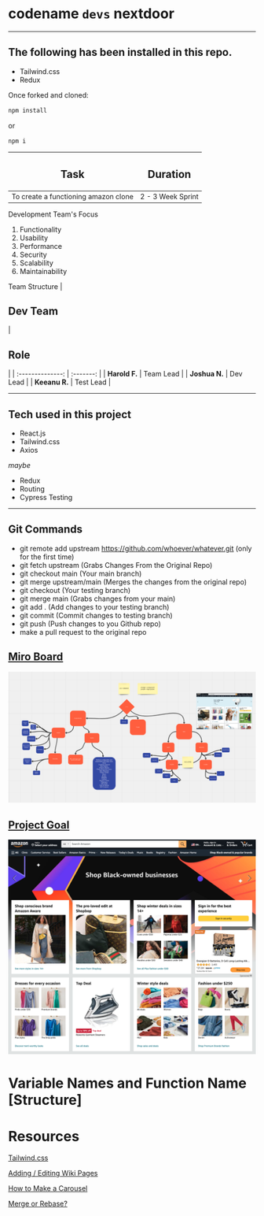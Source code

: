 # codename `devs` nextdoor

<hr/>

<h2> The following has been installed in this repo. </h2>

- Tailwind.css
- Redux

Once forked and cloned:

```js
npm install
```

or

```js
npm i
```

|            <h2>Task</h2>             | <h2>Duration</h2> |
| :----------------------------------: | ----------------- |
| To create a functioning amazon clone | 2 - 3 Week Sprint |

Development Team's Focus

1. Functionality
2. Usability
3. Performance
4. Security
5. Scalability
6. Maintainability

Team Structure
| <h2>Dev Team</h2> | <h2>Role</h2> |
| :--------------: | :-------: |
| <b>Harold F.</b> | Team Lead |
| <b>Joshua N.</b> | Dev Lead |
| <b>Keeanu R.</b> | Test Lead |

---

## Tech used in this project

- React.js
- Tailwind.css
- Axios

_maybe_

- Redux
- Routing
- Cypress Testing

---

## Git Commands

- git remote add upstream https://github.com/whoever/whatever.git (only for the first time)
- git fetch upstream (Grabs Changes From the Original Repo)
- git checkout main (Your main branch)
- git merge upstream/main (Merges the changes from the original repo)
- git checkout (Your testing branch)
- git merge main (Grabs changes from your main)
- git add . (Add changes to your testing branch)
- git commit (Commit changes to testing branch)
- git push (Push changes to you Github repo)
- make a pull request to the original repo

## [Miro Board](https://miro.com/app/board/uXjVPlpwwDI=/?share_link_id=170132353600)

![MiroBoardScreenShot](./assets/MiroBoard_Screenshot.png)

## [Project Goal](https://www.amazon.com/)

![Project Goal](./assets/Amazon_Clone_Goal.png)

# Variable Names and Function Name [Structure]

# Resources

[Tailwind.css](https://tailwindcss.com/)

[Adding / Editing Wiki Pages](https://docs.github.com/en/communities/documenting-your-project-with-wikis/adding-or-editing-wiki-pages)

[How to Make a Carousel](https://www.makeuseof.com/react-js-interactive-carousel-build/)

[Merge or Rebase?](https://www.atlassian.com/git/tutorials/git-forks-and-upstreams)
